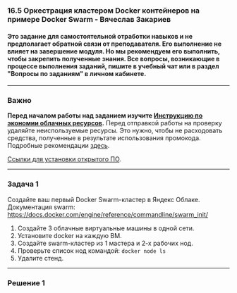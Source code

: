 ### 16.5 Оркестрация кластером Docker контейнеров на примере Docker Swarm - Вячеслав Закариев

#### Это задание для самостоятельной отработки навыков и не предполагает обратной связи от преподавателя. Его выполнение не влияет на завершение модуля. Но мы рекомендуем его выполнить, чтобы закрепить полученные знания. Все вопросы, возникающие в процессе выполнения заданий, пишите в учебный чат или в раздел "Вопросы по заданиям" в личном кабинете.

---

### Важно

**Перед началом работы над заданием изучите [Инструкцию по экономии облачных ресурсов](https://github.com/netology-code/devops-materials/blob/master/cloudwork.MD).**
Перед отправкой работы на проверку удаляйте неиспользуемые ресурсы.
Это нужно, чтобы не расходовать средства, полученные в результате использования промокода.
Подробные рекомендации [здесь](https://github.com/netology-code/virt-homeworks/blob/virt-11/r/README.md).

[Ссылки для установки открытого ПО](https://github.com/netology-code/devops-materials/blob/master/README.md).

---

### Задача 1

Создайте ваш первый Docker Swarm-кластер в Яндекс Облаке.
Документация swarm: https://docs.docker.com/engine/reference/commandline/swarm_init/

1. Создайте 3 облачные виртуальные машины в одной сети.
2. Установите docker на каждую ВМ.
3. Создайте swarm-кластер из 1 мастера и 2-х рабочих нод.
4. Проверьте список нод командой: `docker node ls`
5. Удалите стенд.

---

### Решение 1
